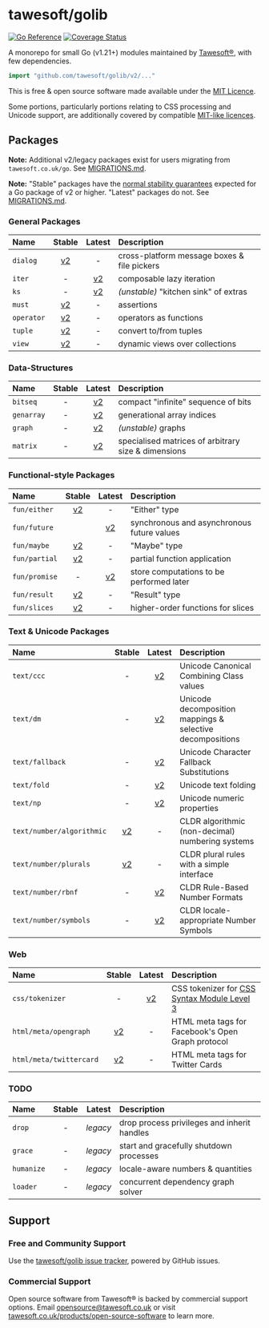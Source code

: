 # tawesoft/golib 

[![Go Reference](https://pkg.go.dev/badge/github.com/tawesoft/golib/v2.svg)](https://pkg.go.dev/github.com/tawesoft/golib/v2)
[![Coverage Status](https://coveralls.io/repos/github/tawesoft/golib/badge.svg?branch=v2)](https://coveralls.io/github/tawesoft/golib?branch=v2)

A monorepo for small Go (v1.21+) modules maintained by
[Tawesoft®](https://www.tawesoft.co.uk), with few dependencies.

```go
import "github.com/tawesoft/golib/v2/..."
```

This is free &amp; open source software made available under the
[MIT Licence](/LICENSE.txt).

Some portions, particularly portions relating to CSS processing and Unicode 
support, are additionally covered by compatible [MIT-like licences](/LICENSE-PARTS.txt).


## Packages

**Note:** Additional v2/legacy packages exist for users migrating from
`tawesoft.co.uk/go`. See [MIGRATIONS.md](/MIGRATIONS.md).

**Note:** "Stable" packages have the
[normal stability guarantees](https://go.dev/doc/modules/version-numbers)
expected for a Go package of v2 or higher. "Latest"
packages do not. See [MIGRATIONS.md](/MIGRATIONS.md). 

### General Packages

| Name                    |  Stable   |   Latest    | Description                                         |
|:------------------------|:---------:|:-----------:|:----------------------------------------------------|
| `dialog`                | [v2][d01] |      -      | cross-platform message boxes & file pickers         |
| `iter`                  |     -     |  [v2][i01]  | composable lazy iteration                           |
| `ks`                    |     -     |  [v2][k01]  | *(unstable)* "kitchen sink" of extras               |
| `must`                  | [v2][m03] |      -      | assertions                                          |
| `operator`              | [v2][o01] |      -      | operators as functions                              |
| `tuple`                 | [v2][p01] |      -      | convert to/from tuples                              |
| `view`                  | [v2][v01] |      -      | dynamic views over collections                      |


### Data-Structures

| Name       | Stable |  Latest   | Description                                         |
|:-----------|:------:|:---------:|:----------------------------------------------------|
| `bitseq`   |   -    | [v2][b01] | compact "infinite" sequence of bits                 |
| `genarray` |   -    | [v2][g01] | generational array indices                          |
| `graph`    |   -    | [v2][d02] | *(unstable)* graphs                                 |
| `matrix`   |   -    | [v2][m01] | specialised matrices of arbitrary size & dimensions |



### Functional-style Packages

| Name          |  Stable   |  Latest   | Description                                |
|:--------------|:---------:|:---------:|:-------------------------------------------|
| `fun/either`  | [v2][f01] |     -     | "Either" type                              |
| `fun/future`  |           | [v2][f02] | synchronous and asynchronous future values |
| `fun/maybe`   | [v2][f03] |     -     | "Maybe" type                               |
| `fun/partial` | [v2][f04] |     -     | partial function application               |
| `fun/promise` |     -     | [v2][f05] | store computations to be performed later   |
| `fun/result`  | [v2][f06] |     -     | "Result" type                              |
| `fun/slices`  | [v2][f07] |     -     | higher-order functions for slices          |

### Text & Unicode Packages

| Name                      |  Stable   |  Latest   | Description                                               |
|:--------------------------|:---------:|:---------:|:----------------------------------------------------------|
| `text/ccc`                |     -     | [v2][t01] | Unicode Canonical Combining Class values                  |
| `text/dm`                 |     -     | [v2][t02] | Unicode decomposition mappings & selective decompositions |
| `text/fallback`           |     -     | [v2][t03] | Unicode Character Fallback Substitutions                  | 
| `text/fold`               |     -     | [v2][t04] | Unicode text folding                                      |
| `text/np`                 |     -     | [v2][t05] | Unicode numeric properties                                |
| `text/number/algorithmic` | [v2][t07] |     -     | CLDR algorithmic (non-decimal) numbering systems          |
| `text/number/plurals`     | [v2][t08] |     -     | CLDR plural rules with a simple interface                 |
| `text/number/rbnf`        |     -     | [v2][t09] | CLDR Rule-Based Number Formats                            |
| `text/number/symbols`     |     -     | [v2][t10] | CLDR locale-appropriate Number Symbols                    |

### Web

| Name                    |  Stable   |  Latest   | Description                                         |
|:------------------------|:---------:|:---------:|:----------------------------------------------------|
| `css/tokenizer`         |     -     | [v2][c01] | CSS tokenizer for [CSS Syntax Module Level 3][css1] |
| `html/meta/opengraph`   | [v2][h01] |     -     | HTML meta tags for Facebook's Open Graph protocol   |
| `html/meta/twittercard` | [v2][h02] |     -     | HTML meta tags for Twitter Cards                    |

### TODO

| Name       | Stable |  Latest  | Description                                 |
|:-----------|:------:|:--------:|:--------------------------------------------|
| `drop`     |   -    | _legacy_ | drop process privileges and inherit handles |
| `grace`    |   -    | _legacy_ | start and gracefully shutdown processes     |
| `humanize` |   -    | _legacy_ | locale-aware numbers &amp; quantities       |
| `loader`   |   -    | _legacy_ | concurrent dependency graph solver          |

[css1]: https://www.w3.org/TR/css-syntax-3/
[c01]: https://pkg.go.dev/github.com/tawesoft/golib/v2/css/tokenizer
[d01]: https://pkg.go.dev/github.com/tawesoft/golib/v2/dialog
[b01]: https://pkg.go.dev/github.com/tawesoft/golib/v2/ds/bitseq
[d02]: https://pkg.go.dev/github.com/tawesoft/golib/v2/ds/graph
[g01]: https://pkg.go.dev/github.com/tawesoft/golib/v2/ds/genarray
[f01]: https://pkg.go.dev/github.com/tawesoft/golib/v2/fun/either
[f02]: https://pkg.go.dev/github.com/tawesoft/golib/v2/fun/future
[f03]: https://pkg.go.dev/github.com/tawesoft/golib/v2/fun/maybe
[f04]: https://pkg.go.dev/github.com/tawesoft/golib/v2/fun/partial
[f05]: https://pkg.go.dev/github.com/tawesoft/golib/v2/fun/promise
[f06]: https://pkg.go.dev/github.com/tawesoft/golib/v2/fun/result
[f07]: https://pkg.go.dev/github.com/tawesoft/golib/v2/fun/slices
[i01]: https://pkg.go.dev/github.com/tawesoft/golib/v2/iter
[k01]: https://pkg.go.dev/github.com/tawesoft/golib/v2/ks
[h01]: https://pkg.go.dev/github.com/tawesoft/golib/v2/meta/opengraph
[h02]: https://pkg.go.dev/github.com/tawesoft/golib/v2/meta/twittercard
[m01]: https://pkg.go.dev/github.com/tawesoft/golib/v2/ds/matrix
[m03]: https://pkg.go.dev/github.com/tawesoft/golib/v2/must
[o01]: https://pkg.go.dev/github.com/tawesoft/golib/v2/operator
[p01]: https://pkg.go.dev/github.com/tawesoft/golib/v2/tuple
[t01]: https://pkg.go.dev/github.com/tawesoft/golib/v2/text/ccc
[t02]: https://pkg.go.dev/github.com/tawesoft/golib/v2/text/dm
[t03]: https://pkg.go.dev/github.com/tawesoft/golib/v2/text/fallback
[t04]: https://pkg.go.dev/github.com/tawesoft/golib/v2/text/fold
[t05]: https://pkg.go.dev/github.com/tawesoft/golib/v2/text/np
[t06]: https://pkg.go.dev/github.com/tawesoft/golib/v2/text/runeio
[t07]: https://pkg.go.dev/github.com/tawesoft/golib/v2/text/number/algorithmic
[t08]: https://pkg.go.dev/github.com/tawesoft/golib/v2/text/number/plurals
[t09]: https://pkg.go.dev/github.com/tawesoft/golib/v2/text/number/rbnf
[t10]: https://pkg.go.dev/github.com/tawesoft/golib/v2/text/number/symbols
[v01]: https://pkg.go.dev/github.com/tawesoft/golib/v2/view


## Support

### Free and Community Support

Use the [tawesoft/golib issue tracker](), powered by GitHub issues.

### Commercial Support

Open source software from Tawesoft® is backed by commercial support options.
Email [opensource@tawesoft.co.uk](mailto:opensource@tawesoft.co.uk) or visit
[tawesoft.co.uk/products/open-source-software](https://www.tawesoft.co.uk/products/open-source-software) 
to learn more.
